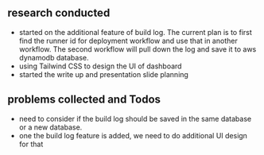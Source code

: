 ## research conducted 
- started on the additional feature of build log. The current plan is to first find the runner id for deployment workflow and use that in another workflow. The second workflow will pull down the log and save it to aws dynamodb database.
- using Tailwind CSS to design the UI of dashboard
- started the write up and presentation slide planning
##  problems collected and Todos
- need to consider if the build log should be saved in the same database or a new database.
- one the build log feature is added, we need to do additional UI design for that